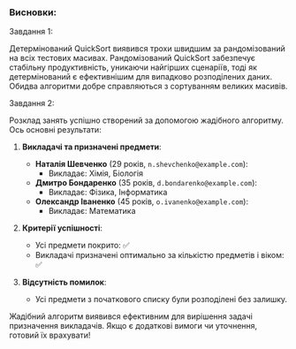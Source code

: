 ### Висновки:

Завдання 1:

Детермінований QuickSort виявився трохи швидшим за рандомізований на всіх тестових масивах. Рандомізований QuickSort забезпечує стабільну продуктивність, уникаючи найгірших сценаріїв, тоді як детермінований є ефективнішим для випадково розподілених даних. Обидва алгоритми добре справляються з сортуванням великих масивів.

Завдання 2:

Розклад занять успішно створений за допомогою жадібного алгоритму. Ось основні результати:

1. **Викладачі та призначені предмети**:
   - **Наталія Шевченко** (29 років, `n.shevchenko@example.com`):
     - Викладає: Хімія, Біологія
   - **Дмитро Бондаренко** (35 років, `d.bondarenko@example.com`):
     - Викладає: Фізика, Інформатика
   - **Олександр Іваненко** (45 років, `o.ivanenko@example.com`):
     - Викладає: Математика

2. **Критерії успішності**:
   - Усі предмети покрито: ✅
   - Викладачі призначені оптимально за кількістю предметів і віком: ✅

3. **Відсутність помилок**:
   - Усі предмети з початкового списку були розподілені без залишку.

Жадібний алгоритм виявився ефективним для вирішення задачі призначення викладачів. Якщо є додаткові вимоги чи уточнення, готовий їх врахувати!
